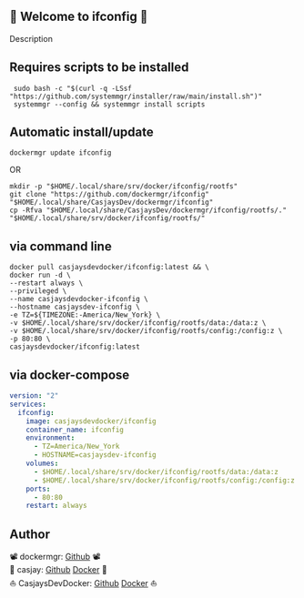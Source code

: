 ## 👋 Welcome to ifconfig 🚀  

Description  
  
  
## Requires scripts to be installed  

```shell
 sudo bash -c "$(curl -q -LSsf "https://github.com/systemmgr/installer/raw/main/install.sh")"
 systemmgr --config && systemmgr install scripts  
```

## Automatic install/update  

```shell
dockermgr update ifconfig
```

OR

```shell
mkdir -p "$HOME/.local/share/srv/docker/ifconfig/rootfs"
git clone "https://github.com/dockermgr/ifconfig" "$HOME/.local/share/CasjaysDev/dockermgr/ifconfig"
cp -Rfva "$HOME/.local/share/CasjaysDev/dockermgr/ifconfig/rootfs/." "$HOME/.local/share/srv/docker/ifconfig/rootfs/"
```

## via command line  

```shell
docker pull casjaysdevdocker/ifconfig:latest && \
docker run -d \
--restart always \
--privileged \
--name casjaysdevdocker-ifconfig \
--hostname casjaysdev-ifconfig \
-e TZ=${TIMEZONE:-America/New_York} \
-v $HOME/.local/share/srv/docker/ifconfig/rootfs/data:/data:z \
-v $HOME/.local/share/srv/docker/ifconfig/rootfs/config:/config:z \
-p 80:80 \
casjaysdevdocker/ifconfig:latest
```

## via docker-compose  

```yaml
version: "2"
services:
  ifconfig:
    image: casjaysdevdocker/ifconfig
    container_name: ifconfig
    environment:
      - TZ=America/New_York
      - HOSTNAME=casjaysdev-ifconfig
    volumes:
      - $HOME/.local/share/srv/docker/ifconfig/rootfs/data:/data:z
      - $HOME/.local/share/srv/docker/ifconfig/rootfs/config:/config:z
    ports:
      - 80:80
    restart: always
```

## Author  

📽 dockermgr: [Github](https://github.com/dockermgr) 📽  
🤖 casjay: [Github](https://github.com/casjay) [Docker](https://hub.docker.com/r/casjay) 🤖  
⛵ CasjaysDevDocker: [Github](https://github.com/casjaysdevdocker) [Docker](https://hub.docker.com/r/casjaysdevdocker) ⛵  
